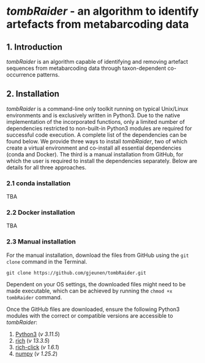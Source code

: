 # *tombRaider* - an algorithm to identify artefacts from metabarcoding data

## 1. Introduction

*tombRaider* is an algorithm capable of identifying and removing artefact sequences from metabarcoding data through taxon-dependent co-occurrence patterns.

## 2. Installation

*tombRaider* is a command-line only toolkit running on typical Unix/Linux environments and is exclusively written in Python3. Due to the native implementation of the incorporated functions, only a limited number of dependencies restricted to non-built-in Python3 modules are required for successful code execution. A complete list of the dependencies can be found below. We provide three ways to install *tombRaider*, two of which create a virtual environment and co-install all essential dependencies (conda and Docker). The third is a manual installation from GitHub, for which the user is required to install the dependencies separately. Below are details for all three approaches.

### 2.1 conda installation

TBA

### 2.2 Docker installation

TBA

### 2.3 Manual installation

For the manual installation, download the files from GitHub using the `git clone` command in the Terminal.

```{code-block} bash
git clone https://github.com/gjeunen/tombRaider.git
```

Dependent on your OS settings, the downloaded files might need to be made executable, which can be achieved by running the `chmod +x tombRaider` command.

Once the GitHub files are downloaded, ensure the following Python3 modules with the correct or compatible versions are accessible to *tombRaider*:

1. [Python3](https://www.python.org/downloads/) (*v 3.11.5*)
2. [rich](https://rich.readthedocs.io/en/stable/introduction.html) (*v 13.3.5*)
3. [rich-click](https://github.com/ewels/rich-click) (*v 1.6.1*)
4. [numpy](https://numpy.org) (*v 1.25.2*)
